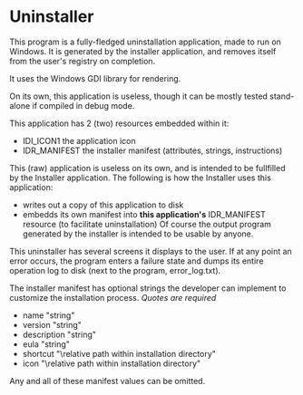 # Uninstaller
This program is a fully-fledged uninstallation application, made to run on Windows. It is generated by the installer application, and removes itself from the user's registry on completion.

It uses the Windows GDI library for rendering.

On its own, this application is useless, though it can be mostly tested stand-alone if compiled in debug mode.

This application has 2 (two) resources embedded within it:
  - IDI_ICON1		the application icon
  - IDR_MANIFEST	the installer manifest (attributes, strings, instructions)
    
This (raw) application is useless on its own, and is intended to be fullfilled by the Installer application.
The following is how the Installer uses this application:
  - writes out a copy of this application to disk
  - embedds its own manifest into **this application's** IDR_MANIFEST resource (to facilitate uninstallation)
Of course the output program generated by the installer is intended to be usable by anyone.
 
This uninstaller has several screens it displays to the user.
If at any point an error occurs, the program enters a failure state and dumps its entire operation log to disk (next to the program, error_log.txt).

The installer manifest has optional strings the developer can implement to customize the installation process. *Quotes are required*
  - name "string"
  - version "string"
  - description "string"
  - eula "string"
  - shortcut "\\relative path within installation directory"
  - icon "\\relative path within installation directory"
  
Any and all of these manifest values can be omitted.